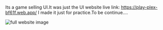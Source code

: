 Its a game selling UI.It was just the UI
website live link: https://play-plex-bf61f.web.app/ 
I made it just for practice.To be continue....

![full website image](https://i.ibb.co/K7VXCRz/screencapture-play-plex-bf61f-web-app-2024-06-22-07-29-45.png)


